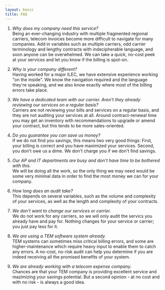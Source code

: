 ```yaml
---
layout: basic
title: FAQ
---
```


1. *Why does my company need this service?*  
       Being an ever-changing industry with multiple fragmented regional carriers, telecom invoices become more difficult to navigate for many companies.  Add in variables such as multiple carriers, odd carrier terminology and lengthy contracts with indecipherable language, and soon anyone can be overwhelmed.  We can take a quick, no-cost peek at your services and let you know if the billing is spot-on.

2. *Why is your company different?*  
       Having worked for a major ILEC, we have extensive experience working "on the inside".  We know the navigation required and the language they're speaking, and we also know exactly where most of the billing errors take place.

3. *We have a dedicated team with our carrier.  Aren't they already reviewing our services on a regular basis?*     
       Carriers are not reviewing your bills and services on a regular basis, and they are not auditing your services at all.  Around contract-renewal time you may get an inventory with recommendations to upgrade or amend your contract, but this tends to be more sales-oriented.

4. *Do you guarantee you can save us money?*  
       If we do not find you savings, this means two very good things:  First, your billing is correct and you have maximized your services.  Second, you don't owe us a dime.  We don't charge you if we don't find savings.

5. *Our AP and IT departments are busy and don't have time to be bothered with this.*  
       We will be doing all the work, so the only thing we may need would be some very minimal data in order to find the most money we can for your company.

6. *How long does an audit take?*  
       This depends on several variables, such as the volume and complexity of your services, as well as the length and complexity of your contracts.

7. *We don't want to change our services or carrier.*  
       We do not work for any carriers, so we will only audit the servics you already have and pay for.  Nothing changes for your service or carrier; you just pay less for it.

8. *We are using a TEM software system already.*  
       TEM systems can sometimes miss critical billing errors, and some are higher-maintenance which require heavy input to enable them to catch any errors.  A no-cost, no-risk audit can help you determine if you are indeed receiving all the promised benefits of your system.

9. *We are already working with a telecom expense company.*  
       Chances are that your TEM company is providing excellent service and mazimizing your savings potential.  But a second opinion - at no cost and with no risk - is always a good idea.

<script>
  (function(i,s,o,g,r,a,m){i['GoogleAnalyticsObject']=r;i[r]=i[r]||function(){
  (i[r].q=i[r].q||[]).push(arguments)},i[r].l=1*new Date();a=s.createElement(o),
  m=s.getElementsByTagName(o)[0];a.async=1;a.src=g;m.parentNode.insertBefore(a,m)
  })(window,document,'script','//www.google-analytics.com/analytics.js','ga');

  ga('create', 'UA-43030300-1', 'gcmeconsultants.com');
  ga('send', 'pageview');

</script>
